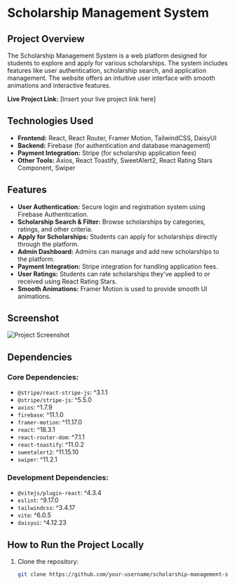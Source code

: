 # Scholarship Management System

## Project Overview
The Scholarship Management System is a web platform designed for students to explore and apply for various scholarships. The system includes features like user authentication, scholarship search, and application management. The website offers an intuitive user interface with smooth animations and interactive features.

**Live Project Link:** [Insert your live project link here]

## Technologies Used
- **Frontend:** React, React Router, Framer Motion, TailwindCSS, DaisyUI
- **Backend:** Firebase (for authentication and database management)
- **Payment Integration:** Stripe (for scholarship application fees)
- **Other Tools:** Axios, React Toastify, SweetAlert2, React Rating Stars Component, Swiper

## Features
- **User Authentication:** Secure login and registration system using Firebase Authentication.
- **Scholarship Search & Filter:** Browse scholarships by categories, ratings, and other criteria.
- **Apply for Scholarships:** Students can apply for scholarships directly through the platform.
- **Admin Dashboard:** Admins can manage and add new scholarships to the platform.
- **Payment Integration:** Stripe integration for handling application fees.
- **User Ratings:** Students can rate scholarships they’ve applied to or received using React Rating Stars.
- **Smooth Animations:** Framer Motion is used to provide smooth UI animations.

## Screenshot
![Project Screenshot]([path-to-your-screenshot.png](https://i.ibb.co.com/RThxCCwj/Screenshot-2025-02-05-190302.png))

## Dependencies
### Core Dependencies:
- `@stripe/react-stripe-js`: ^3.1.1
- `@stripe/stripe-js`: ^5.5.0
- `axios`: ^1.7.9
- `firebase`: ^11.1.0
- `framer-motion`: ^11.17.0
- `react`: ^18.3.1
- `react-router-dom`: ^7.1.1
- `react-toastify`: ^11.0.2
- `sweetalert2`: ^11.15.10
- `swiper`: ^11.2.1

### Development Dependencies:
- `@vitejs/plugin-react`: ^4.3.4
- `eslint`: ^9.17.0
- `tailwindcss`: ^3.4.17
- `vite`: ^6.0.5
- `daisyui`: ^4.12.23

## How to Run the Project Locally

1. Clone the repository:
   ```bash
   git clone https://github.com/your-username/scholarship-management-system.git
